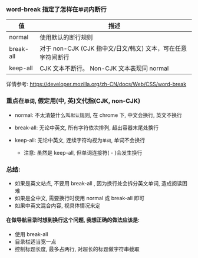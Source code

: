 ### word-break 指定了怎样在`单词`内断行

| 值        | 描述                                                         |
| --------- | ------------------------------------------------------------ |
| normal    | 使用默认的断行规则                                           |
| break-all | 对于 non-CJK (CJK 指中文/日文/韩文) 文本，可在任意字符间断行 |
| keep-all  | CJK 文本不断行。 Non-CJK 文本表现同 normal                   |

详情参考: <https://developer.mozilla.org/zh-CN/docs/Web/CSS/word-break>

### 重点在`单词`, 假定用(中, 英)文代指(CJK, non-CJK)

- normal: 不太清楚什么叫`默认`规则, 在 chrome 下, 中文会换行, 英文不换行

- break-all: 无论中英文, 所有字符依次排列, 超出容器末尾处换行

- keep-all: 无论中英文, 连续字符均视为`单词`, 单词不会换行
  - 注意: 虽然是 keep-all, 但单词连接符( - )会发生换行

### 总结:

- 如果是英文站点, 不要用 break-all , 因为换行处会拆分英文单词, 造成阅读困难
- 如果是全中文, 需要换行时使用 normal 或 break-all 即可
- 如果中英文混合内容, 视具体情况来定

#### 在做导航目录时想到换行这个问题, 我想正确的做法应该是:

- 使用 break-all
- 目录栏适当宽一点
- 控制标题长度, 最多占两行, 对超长的标题做字符串截取
